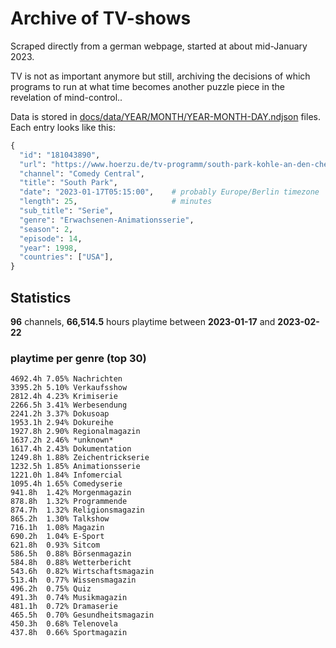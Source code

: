 # Archive of TV-shows

Scraped directly from a german webpage, started at about mid-January 2023.

TV is not as important anymore but still, archiving the decisions of which programs to run at what time
becomes another puzzle piece in the revelation of mind-control.. 

Data is stored in [docs/data/YEAR/MONTH/YEAR-MONTH-DAY.ndjson](docs/data/) files. 
Each entry looks like this:

```python
{
  "id": "181043890", 
  "url": "https://www.hoerzu.de/tv-programm/south-park-kohle-an-den-chefkoch/bid_181043890/", 
  "channel": "Comedy Central", 
  "title": "South Park", 
  "date": "2023-01-17T05:15:00",    # probably Europe/Berlin timezone 
  "length": 25,                     # minutes 
  "sub_title": "Serie", 
  "genre": "Erwachsenen-Animationsserie", 
  "season": 2, 
  "episode": 14, 
  "year": 1998, 
  "countries": ["USA"],
}
```

## Statistics

**96** channels, **66,514.5** hours playtime between **2023-01-17** and **2023-02-22**


### playtime per genre (top 30)

    4692.4h 7.05% Nachrichten
    3395.2h 5.10% Verkaufsshow
    2812.4h 4.23% Krimiserie
    2266.5h 3.41% Werbesendung
    2241.2h 3.37% Dokusoap
    1953.1h 2.94% Dokureihe
    1927.8h 2.90% Regionalmagazin
    1637.2h 2.46% *unknown*
    1617.4h 2.43% Dokumentation
    1249.8h 1.88% Zeichentrickserie
    1232.5h 1.85% Animationsserie
    1221.0h 1.84% Infomercial
    1095.4h 1.65% Comedyserie
    941.8h  1.42% Morgenmagazin
    878.8h  1.32% Programmende
    874.7h  1.32% Religionsmagazin
    865.2h  1.30% Talkshow
    716.1h  1.08% Magazin
    690.2h  1.04% E-Sport
    621.8h  0.93% Sitcom
    586.5h  0.88% Börsenmagazin
    584.8h  0.88% Wetterbericht
    543.6h  0.82% Wirtschaftsmagazin
    513.4h  0.77% Wissensmagazin
    496.2h  0.75% Quiz
    491.3h  0.74% Musikmagazin
    481.1h  0.72% Dramaserie
    465.5h  0.70% Gesundheitsmagazin
    450.3h  0.68% Telenovela
    437.8h  0.66% Sportmagazin
